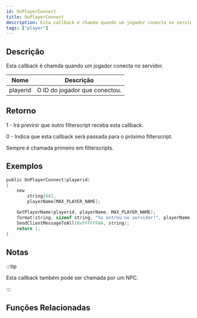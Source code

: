 ```yaml
---
id: OnPlayerConnect
title: OnPlayerConnect
description: Esta callback é chamda quando um jogador conecta no servidor.
tags: ["player"]
---
```


## Descrição

Esta callback é chamda quando um jogador conecta no servidor.

| Nome     | Descrição                     |
| -------- | ----------------------------- |
| playerid | O ID do jogador que conectou. |

## Retorno

1 - Irá previnir que outro filterscript receba esta callback.

0 - Indica que esta callback será passada para o próximo filterscript.

Sempre é chamada primeiro em filterscripts.

## Exemplos

```c
public OnPlayerConnect(playerid)
{
    new
        string[64],
        playerName[MAX_PLAYER_NAME];

    GetPlayerName(playerid, playerName, MAX_PLAYER_NAME);
    format(string, sizeof string, "%s entrou no servidor!", playerName);
    SendClientMessageToAll(0xFFFFFFAA, string);
    return 1;
}
```

## Notas

:::tip

Esta callback também pode ser chamada por um NPC.

:::

## Funções Relacionadas

